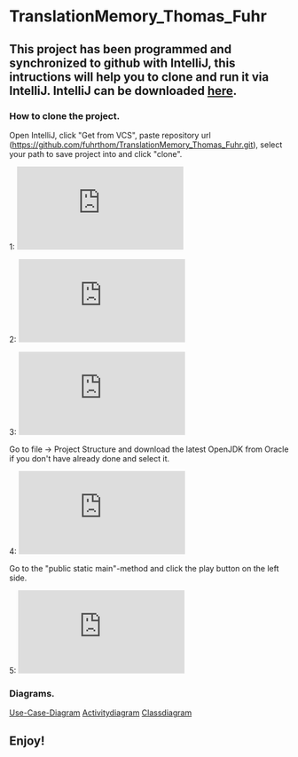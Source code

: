 # TranslationMemory_Thomas_Fuhr


## This project has been programmed and synchronized to github with IntelliJ, this intructions will help you to clone and run it via IntelliJ. IntelliJ can be downloaded [here](https://www.jetbrains.com/de-de/idea/download/#section=mac). 

### How to clone the project.

Open IntelliJ, click "Get from VCS", paste repository url (https://github.com/fuhrthom/TranslationMemory_Thomas_Fuhr.git), select your path to save project into and click "clone".

1:
![alt text](https://github.com/fuhrthom/TranslationMemory_Thomas_Fuhr/blob/master/getFromVCS1.pdf)

2:
![alt text](https://github.com/fuhrthom/TranslationMemory_Thomas_Fuhr/blob/master/getFromVCS2.pdf)

3:
![alt text](https://github.com/fuhrthom/TranslationMemory_Thomas_Fuhr/blob/master/getFromVCS3.pdf)

Go to file -> Project Structure and download the latest OpenJDK from Oracle if you don't have already done and select it.

4:
![alt text](https://github.com/fuhrthom/TranslationMemory_Thomas_Fuhr/blob/master/downloadLatestJDK.pdf)

Go to the "public static main"-method and click the play button on the left side.

5:
![alt text](https://github.com/fuhrthom/TranslationMemory_Thomas_Fuhr/blob/master/runMAIN.pdf)

### Diagrams.

[Use-Case-Diagram](https://github.com/fuhrthom/TranslationMemory_Thomas_Fuhr/blob/master/TranslationMemory_UseCase_Thomas_Fuhr.png)
[Activitydiagram](https://github.com/fuhrthom/TranslationMemory_Thomas_Fuhr/blob/master/Activity_Diagram_Login.png)
[Classdiagram](https://github.com/fuhrthom/TranslationMemory_Thomas_Fuhr/blob/master/Classdiagramm_Thomas_Fuhr.png)

## Enjoy!
